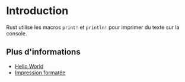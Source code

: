 # Introduction

Rust utilise les macros `print!` et `println!` pour imprimer du texte sur la console.

## Plus d'informations

- [Hello World](https://doc.rust-lang.org/rust-by-example/hello.html)
- [Impression formatée](https://doc.rust-lang.org/rust-by-example/hello/print.html)
